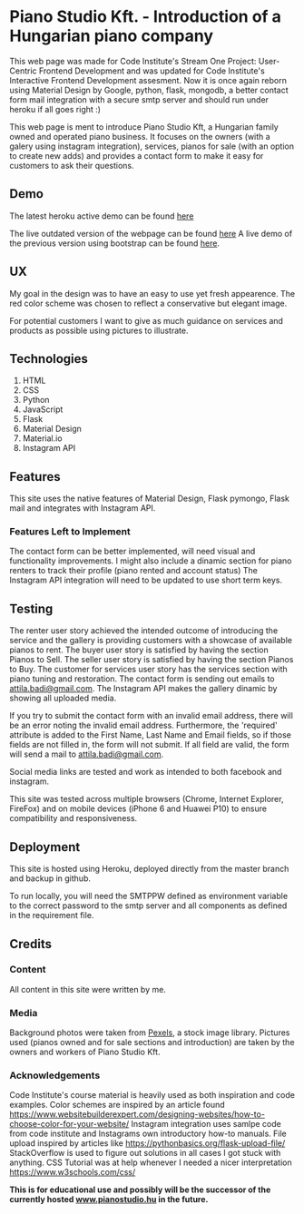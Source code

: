 # Piano Studio Kft. - Introduction of a Hungarian piano company  
This web page was made for Code Institute's Stream One Project: User-Centric Frontend Development and was updated for Code Institute's Interactive Frontend Development assesment.
Now it is once again reborn using Material Design by Google, python, flask, mongodb, a better contact form mail integration with a secure smtp server and should run under heroku if all goes right :) 

This web page is ment to introduce Piano Studio Kft, a Hungarian family owned and operated piano business.
It focuses on the owners (with a galery using instagram integration), services, pianos for sale (with an option to create new adds) and provides a contact form to make it easy for customers to ask their questions. 


## Demo
The latest heroku active demo can be found [here](https://piano-studio.herokuapp.com/)

The live outdated version of the webpage can be found [here](http://www.pianostudio.hu)
A live demo of the previous version using bootstrap can be found [here](https://badiattila.github.io/pianostudio/).


## UX
My goal in the design was to have an easy to use yet fresh appearence. 
The red color scheme was chosen to reflect a conservative but elegant image. 

For potential customers I want to give as much guidance on services and products as possible using pictures to illustrate.


## Technologies
1. HTML
2. CSS
3. Python
4. JavaScript
5. Flask
6. Material Design
7. Material.io
8. Instagram API


## Features
This site uses the native features of Material Design, Flask pymongo, Flask mail and integrates with Instagram API. 


### Features Left to Implement
The contact form can be better implemented, will need visual and functionality improvements. 
I might also include a dinamic section for piano renters to track their profile (piano rented and account status)
The Instagram API integration will need to be updated to use short term keys.

## Testing
The renter user story achieved the intended outcome of introducing the service and the gallery is providing customers with a showcase of available pianos to rent.
The buyer user story is satisfied by having the section Pianos to Sell.
The seller user story is satisfied by having the section Pianos to Buy.
The customer for services user story has the services section with piano tuning and restoration.
The contact form is sending out emails to attila.badi@gmail.com.
The Instagram API makes the gallery dinamic by showing all uploaded media.

If you try to submit the contact form with an invalid email address, there will be an error noting the invalid email address. 
Furthermore, the 'required' attribute is added to the First Name, Last Name and Email fields, so if those fields are not filled in, the form will not submit. If all field are valid, the form will send a mail to attila.badi@gmail.com. 

Social media links are tested and work as intended to both facebook and instagram.

This site was tested across multiple browsers (Chrome, Internet Explorer, FireFox) and on mobile devices (iPhone 6 and Huawei P10) to ensure compatibility and responsiveness. 

## Deployment
This site is hosted using Heroku, deployed directly from the master branch and backup in github. 

To run locally, you will need the SMTPPW defined as environment variable to the correct password to the smtp server and all components as defined in the requirement file.

## Credits

### Content
All content in this site were written by me. 

### Media
Background photos were taken from [Pexels](https://www.pexels.com/), a stock image library.
Pictures used (pianos owned and for sale sections and introduction) are taken by the owners and workers of Piano Studio Kft. 

### Acknowledgements
Code Institute's course material is heavily used as both inspiration and code examples.
Color schemes are inspired by an article found https://www.websitebuilderexpert.com/designing-websites/how-to-choose-color-for-your-website/
Instagram integration uses samlpe code from code institute and Instagrams own introductory how-to manuals.
File upload inspired by articles like https://pythonbasics.org/flask-upload-file/
StackOverflow is used to figure out solutions in all cases I got stuck with anything.
CSS Tutorial was at help whenever I needed a nicer interpretation https://www.w3schools.com/css/

**This is for educational use and possibly will be the successor of the currently hosted www.pianostudio.hu in the future.** 
